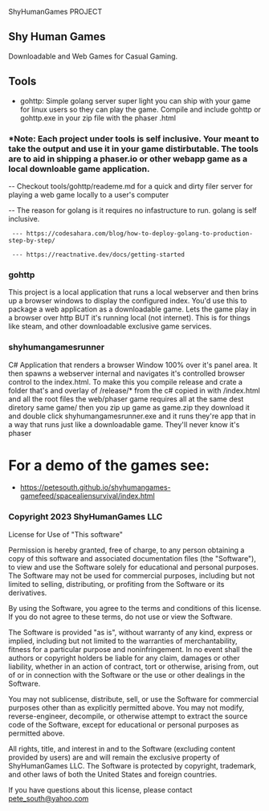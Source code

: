 
ShyHumanGames PROJECT

## Shy Human Games

Downloadable and Web Games for Casual Gaming.

## Tools

- gohttp: Simple golang server super light you can ship with your game for linux users
          so they can play the game.  Compile and include gohttp or gohttp.exe in your zip file
          with the phaser .html


### *Note: Each project under tools is self inclusive.  Your meant to take the output and use it in your game distirbutable.  The tools are to aid in shipping a phaser.io or other webapp game as a local downloable game application.

-- Checkout tools/gohttp/reademe.md for a quick and dirty filer server for playing a web game locally to a user's computer

-- The reason for golang is it requires no infastructure to run.  golang is self inclusive.

     --- https://codesahara.com/blog/how-to-deploy-golang-to-production-step-by-step/
     
     --- https://reactnative.dev/docs/getting-started

### gohttp
This project is a local application that runs a local webserver and then brins
up a browser windows to display the configured index.  You'd use this to package
a web application as a downloadable game.  Lets the game play in a browser over http
BUT it's running local (not internet).  This is for things like steam, and other downloadable exclusive game services.


### shyhumangamesrunner 
C# Application that renders a browser Window 100% over it's panel area.  It then spawns a webserver internal and navigates it's controlled browser control to the index.html.  To make this you compile release and crate a folder that's and overlay of /release/* from the c# copied in with /index.html and all the root files the web/phaser game requires all at the same dest diretory same game/   then you zip up game as game.zip  they download it and double click shyhumangamesrunner.exe and it runs they're app that in a way that runs just like a downloadable game. They'll never know it's phaser




# For a demo of the games see:

- https://petesouth.github.io/shyhumangames-gamefeed/spacealiensurvival/index.html




### Copyright 2023 ShyHumanGames LLC

License for Use of "This software"

Permission is hereby granted, free of charge, to any person obtaining a copy of this software and associated documentation files (the "Software"), to view and use the Software solely for educational and personal purposes. The Software may not be used for commercial purposes, including but not limited to selling, distributing, or profiting from the Software or its derivatives.

By using the Software, you agree to the terms and conditions of this license. If you do not agree to these terms, do not use or view the Software.

The Software is provided "as is", without warranty of any kind, express or implied, including but not limited to the warranties of merchantability, fitness for a particular purpose and noninfringement. In no event shall the authors or copyright holders be liable for any claim, damages or other liability, whether in an action of contract, tort or otherwise, arising from, out of or in connection with the Software or the use or other dealings in the Software.

You may not sublicense, distribute, sell, or use the Software for commercial purposes other than as explicitly permitted above. You may not modify, reverse-engineer, decompile, or otherwise attempt to extract the source code of the Software, except for educational or personal purposes as permitted above.

All rights, title, and interest in and to the Software (excluding content provided by users) are and will remain the exclusive property of ShyHumanGames LLC. The Software is protected by copyright, trademark, and other laws of both the United States and foreign countries.

If you have questions about this license, please contact pete_south@yahoo.com

